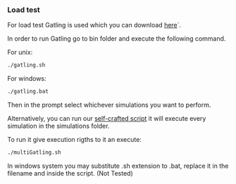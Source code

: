 ### Load test

For load test Gatling is used which you can download [here](https://gatling.io/download/)`.

In order to run Gatling go to bin folder and execute the following command.

For unix:
```sh
./gatling.sh
```
For windows:
```sh
./gatling.bat
```
Then in the prompt select whichever simulations you want to perform.

Alternatively, you can run our [self-crafted script](https://gist.github.com/ByBordex/8308a6a16345a6484eea09909200dbfb) it will execute every simulation in the simulations folder. 

To run it give execution rigths to it an execute: 
```sh
./multiGatling.sh
```
In windows system you may substitute .sh extension to .bat, replace it in the filename and inside the script. (Not Tested)

